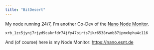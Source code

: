 ```yaml
---
title: "BitDesert"
---
```


My node running 24/7, I'm another Co-Dev of the [Nano Node Monitor](https://github.com/nanotools/nanoNodeMonitor).

    xrb_1zc5jynj7rjyd9cakrfdr74jfy47oirts7ikr6538rwmb37ipmxkphu4c116

And (of course) here is my Node Monitor: https://nano.esnt.de
